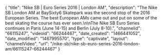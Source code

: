 {
    "title": "Nike SB | Euro Series 2016 | London AM",
    "description": "The Nike SB London AM at BaySixty6 Skatepark was the second stop of the 2016 European Series. The best European AMs came out and put on some of the best skating the course has ever seen.\n\nThe Nike SB Euro Series continues in Paris (June 14-15) and Berlin (July 8-10).",
    "channelid": "66115247",
    "videoid": "66244467",
    "date_created": "1466441052",
    "date_modified": "1467995570",
    "type": "captivate",
    "layout": "channelVideo",
    "url": "\/nike-sb\/nike-sb-euro-series-2016-london-am\/66115247-66244467"
}